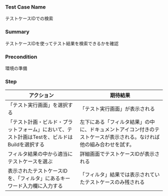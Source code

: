 ### Test Case Name
テストケースIDでの検索

### Summary
テストケースIDを使ってテスト結果を検索できるかを確認

### Precondition
環境の準備

### Step
| アクション      | 期待結果            |
|------------|-----------------|
| 「テスト実行画面」を選択する | 「テスト実行画面」が表示される |
| 「テスト計画・ビルド・プラットフォーム」において、テスト計画はTestを、ビルドはBuildを選択する | 左下にある「フィルタ結果」の中に、ドキュメントアイコン付きのテストケースが表示される。なければ他の組み合わせを試す。 |
| フィルタ結果の中から適当にテストケースを選ぶ | 詳細画面でテストケースIDが表示される |
| 表示されたテストケースIDを、「フィルタ」にあるキーワード入力欄に入力する | 「フィルタ」結果では表示されていたテストケースのみ残される |

